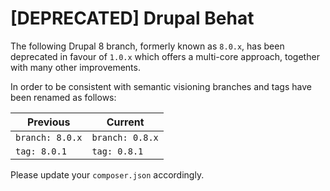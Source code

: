 # [DEPRECATED] Drupal Behat

The following Drupal 8 branch, formerly known as `8.0.x`, has been deprecated in favour of `1.0.x` which offers a
multi-core approach, together with many other improvements.

In order to be consistent with semantic visioning branches and tags have been renamed as follows:
 
| Previous | Current |
|----------|---------|
| `branch: 8.0.x` | `branch: 0.8.x` |
| `tag: 8.0.1` | `tag: 0.8.1` |

Please update your `composer.json` accordingly.
